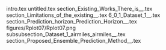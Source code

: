 intro.tex
untitled.tex
section_Existing_Works_There_is__.tex
section_Limitations_of_the_existing__.tex
6_0_1_Dataset_1__.tex
section_Prediction_horizon_Prediction_Horizon__.tex
figures/Rplot07/Rplot07.png
subsubsection_Dataset_1_airmiles_airmiles__.tex
section_Proposed_Ensemble_Prediction_Method__.tex